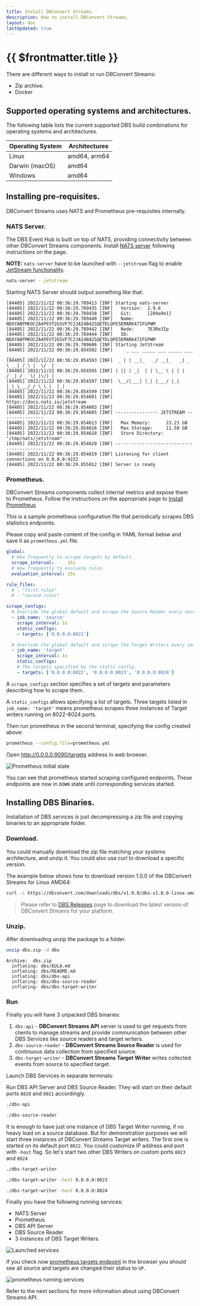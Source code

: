 ```yaml
---
title: Install DBConvert Streams.
description: How to install DBConvert Streams.
layout: doc
lastUpdated: true
---
```

# {{ $frontmatter.title }}

There are different ways to install or run DBConvert Streams:
- Zip archive.
- Docker

## Supported operating systems and architectures.
The following table lists the current supported DBS build combinations for operating systems and architectures.

| Operating System  | Architectures   |
|-------------- | -------------- |  
| Linux | amd64, arm64     |
| Darwin (macOS)| amd64     |
| Windows | amd64     |


## Installing pre-requisites.

DBConvert Streams uses NATS and Prometheus pre-requisites internally.

### NATS Server.
The DBS Event Hub is built on top of NATS, providing connectivity between other DBConvert Streams components. Install [NATS server](https://docs.nats.io/running-a-nats-service/introduction/installation) following instructions on the page. 

**NOTE:** `nats-server` have to be launched with `--jetstream` flag to enable [JetStream functionality](https://docs.nats.io/nats-concepts/jetstream). 

```bash
nats-server --jetstream
```

Starting NATS Server should output something like that:
```
[84405] 2022/11/22 00:36:29.789413 [INF] Starting nats-server
[84405] 2022/11/22 00:36:29.789435 [INF]   Version:  2.9.6
[84405] 2022/11/22 00:36:29.789438 [INF]   Git:      [289a9e1]
[84405] 2022/11/22 00:36:29.789440 [INF]   Name:     NDXYABFMKOCZA4PEVT2GSVF7C2JAI4B42SQETDLQPE5EMARK47IFGPWM
[84405] 2022/11/22 00:36:29.789442 [INF]   Node:     7E3Re3Ip
[84405] 2022/11/22 00:36:29.789444 [INF]   ID:       NDXYABFMKOCZA4PEVT2GSVF7C2JAI4B42SQETDLQPE5EMARK47IFGPWM
[84405] 2022/11/22 00:36:29.789606 [INF] Starting JetStream
[84405] 2022/11/22 00:36:29.854582 [INF]     _ ___ _____ ___ _____ ___ ___   _   __  __
[84405] 2022/11/22 00:36:29.854593 [INF]  _ | | __|_   _/ __|_   _| _ \ __| /_\ |  \/  |
[84405] 2022/11/22 00:36:29.854595 [INF] | || | _|  | | \__ \ | | |   / _| / _ \| |\/| |
[84405] 2022/11/22 00:36:29.854597 [INF]  \__/|___| |_| |___/ |_| |_|_\___/_/ \_\_|  |_|
[84405] 2022/11/22 00:36:29.854599 [INF]
[84405] 2022/11/22 00:36:29.854601 [INF]          https://docs.nats.io/jetstream
[84405] 2022/11/22 00:36:29.854603 [INF]
[84405] 2022/11/22 00:36:29.854605 [INF] ---------------- JETSTREAM ----------------
[84405] 2022/11/22 00:36:29.854613 [INF]   Max Memory:      23.23 GB
[84405] 2022/11/22 00:36:29.854616 [INF]   Max Storage:     11.58 GB
[84405] 2022/11/22 00:36:29.854618 [INF]   Store Directory: "/tmp/nats/jetstream"
[84405] 2022/11/22 00:36:29.854620 [INF] -------------------------------------------
[84405] 2022/11/22 00:36:29.854819 [INF] Listening for client connections on 0.0.0.0:4222
[84405] 2022/11/22 00:36:29.855012 [INF] Server is ready

```

### Prometheus. 
DBConvert Streams components collect internal metrics and expose them to Prometheus. Follow the instructions on the appropriate page to [Install Prometheus](https://prometheus.io/docs/prometheus/latest/installation/) 

This is a sample prometheus configuration file that periodically scrapes DBS statistics endpoints.

Please copy and paste content of the config in YAML format below and save it as `prometheus.yml` file.

```yaml
global:
  # How frequently to scrape targets by default.
  scrape_interval:     15s
  # How frequently to evaluate rules.
  evaluation_interval: 15s

rule_files:
  # - "first.rules"
  # - "second.rules"

scrape_configs:
  # Override the global default and scrape the Source Reader every second.
  - job_name: 'source'
    scrape_interval: 1s
    static_configs:
    - targets: ['0.0.0.0:8021']

  # Override the global default and scrape the Target Writers every second.
  - job_name: 'target'
    scrape_interval: 1s
    static_configs:
    # The targets specified by the static config. 
    - targets: ['0.0.0.0:8022', '0.0.0.0:8023', '0.0.0.0:8024']
```

A `scrape_configs` section specifies a set of targets and parameters describing how to scrape them. 
 
A `static_configs` allows specifying a list of targets. Three targets listed in `job_name: 'target'` means prometheus scrapes three instances of Target writers running on 8022-8024 ports. 


Then run prometheus in the second terminal, specifying the config created above:

```bash
prometheus --config.file=prometheus.yml            
```

Open http://0.0.0.0:9090/targets address in web browser. 


![Prometheus initial state](/images/prometheus-init.png)

You can see that prometheus started scraping configured endpoints. These endpoints are now in `DOWN` state until corresponding services started. 

## Installing DBS Binaries.

Installation of DBS services is just decompressing a zip file and copying binaries to an appropriate folder.

### Download.

You could manually download the zip file matching your systems architecture, and unzip it. You could also use curl to download a specific version. 

The example below shows how to download version 1.0.0 of the DBConvert Streams for Linux AMD64:

```bash
curl -L https://dbconvert.com/downloads/dbs/v1.0.0/dbs-v1.0.0-linux-amd64.zip -o dbs.zip
```


> Please refer to [DBS Releases](/dbs-releases) page to download the latest version of DBConvert Streams for your platform.  

### Unzip.

After downloading unzip the package to a folder. 

```sh
unzip dbs.zip -d dbs
```

```
Archive:  dbs.zip
  inflating: dbs/EULA.md
  inflating: dbs/README.md
  inflating: dbs/dbs-api
  inflating: dbs/dbs-source-reader
  inflating: dbs/dbs-target-writer
```

### Run
Finally you will have 3 unpacked DBS binaries:
1. `dbs-api` - **DBConvert Streams API** server is used to get requests from clients to manage streams and provide communication between other DBS Services like source readers and target writers.
2. `dbs-source-reader` - **DBConvert Streams Source Reader** is used for continuous data collection from specified source. 
3. `dbs-target-writer` - **DBConvert Streams Target Writer** writes collected events from source to specified target. 

Launch DBS Services in separate terminals:

Run DBS API Server and  DBS Source Reader. 
They will start on their default ports `8020` and `8021` accordingly.
```bash
./dbs-api
```

```bash
./dbs-source-reader
```

It is enough to have just one instance of DBS Target Writer running, if no heavy load on a source database. But for demonstration purposes we will start three instances of DBConvert Streams Target writers. The first one is started on its default port `8022`. You could customize IP address and port with `-host` flag. So let's start two other DBS Writers on custom ports `8023` and  `8024`
```bash
./dbs-target-writer
```
```bash
./dbs-target-writer -host 0.0.0.0:8023
```

```bash
./dbs-target-writer -host 0.0.0.0:8024
```
Finally you have the following running services:
- NATS Server
- Prometheus
- DBS API Server
- DBS Source Reader
- 3 instances of DBS Target Writers.

![Launched services](/images/launched-services.png)

If you check now [prometheus targets endpoint](http://0.0.0.0:9090/targets) in the browser you should see all source and targets are changed their  status to `UP`.


![prometheus running services](/images/prometheus-running-services.png)

Refer to the next sections for more information about using DBConvert Streams API.

